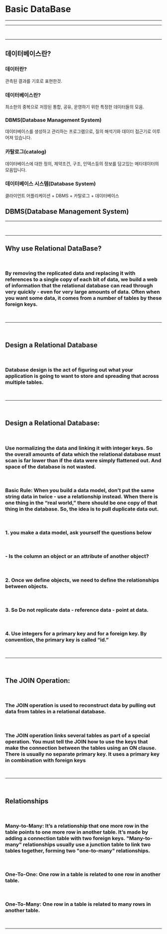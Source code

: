 # Basic DataBase

---

---

<br/>

---

## 데이터베이스란?

### 데이터란?

관측된 결과를 기호로 표현한것.

### 데이터베이스란?

최소한의 중복으로 저장된 통합, 공유, 운영하기 위한 특정한 데이터들의 모음.

### DBMS(Database Management System)

데이터베이스를 생성하고 관리하는 프로그램으로, 질의 해석기와 데이터 접근기로 이루어져 있습니다.

### 카탈로그(catalog)

데이터베이스에 대한 정의, 제약조건, 구조, 인덱스등의 정보를 담고있는 메타데이터의 모음입니다.

### 데이터베이스 시스템(Database System)

클라이언트 어플리케이션 + DBMS + 카탈로그 + 데이터베이스



## DBMS(Database Management System)



---

<br/>

---

## Why use Relational DataBase?

<br/>

### By removing the replicated data and replacing it with references to a single copy of each bit of data, we build a web of information that the relational database can read through very quickly - even for very large amounts of data. Often when you want some data, it comes from a number of tables by these foreign keys.

<br/>

---

<br/>

## Design a Relational Database

<br/>

### Database design is the act of figuring out what your application is going to want to store and spreading that across multiple tables.

<br/>

---

<br/>

## Design a Relational Database:

<br/>

### Use normalizing the data and linking it with integer keys. So the overall amounts of data which the relational database must scan is far lower than if the data were simply flattened out. And space of the database is not wasted.

<br/>

### Basic Rule: When you build a data model, don’t put the same string data in twice - use a relationship instead. When there is one thing in the “real world,” there should be one copy of that thing in the database. So, the idea is to pull duplicate data out.

<br/>

### 1. you make a data model, ask yourself the questions below

<br/>

### - Is the column an object or an attribute of another object?

<br/>

### 2. Once we define objects, we need to define the relationships between objects.

<br/>

### 3. So Do not replicate data - reference data - point at data.

<br/>

### 4. Use integers for a primary key and for a foreign key. By convention, the primary key is called “id.”

<br/>

---

<br/>

## The JOIN Operation:

<br/>

### The JOIN operation is used to reconstruct data by pulling out data from tables in a relational database.

<br/>

### The JOIN operation links several tables as part of a special operation. You must tell the JOIN how to use the keys that make the connection between the tables using an ON clause. There is usually no separate primary key. It uses a primary key in combination with foreign keys

<br/>

---

<br/>

## Relationships

<br/>

### Many-to-Many: It’s a relationship that one more row in the table points to one more row in another table. It’s made by adding a connection table with two foreign keys. "Many-to-many" relationships usually use a junction table to link two tables together, forming two "one-to-many" relationships.

<br/>

### One-To-One: One row in a table is related to one row in another table.

<br/>

### One-To-Many: One row in a table is related to many rows in another table.

<br/>

---

<br/>
